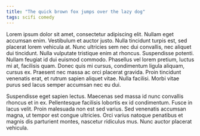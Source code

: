 ```yaml
---
title: "The quick brown fox jumps over the lazy dog"
tags: scifi comedy 
---
```

Lorem ipsum dolor sit amet, consectetur adipiscing elit. Nullam eget accumsan enim. Vestibulum et auctor justo. Nulla tincidunt turpis est, sed placerat lorem vehicula at. Nunc ultricies sem nec dui convallis, nec aliquet dui tincidunt. Nulla vulputate tristique enim at rhoncus. Suspendisse potenti. Nullam feugiat id dui euismod commodo. Phasellus vel lorem pretium, luctus mi at, facilisis quam. Donec quis mi cursus, condimentum ligula aliquam, cursus ex. Praesent nec massa ac orci placerat gravida. Proin tincidunt venenatis erat, et rutrum sapien aliquet vitae. Nulla facilisi. Morbi vitae purus sed lacus semper accumsan nec eu dui.

Suspendisse eget sapien lectus. Maecenas sed massa id nunc convallis rhoncus et in ex. Pellentesque facilisis lobortis ex id condimentum. Fusce in lacus velit. Proin malesuada non est sed varius. Sed venenatis accumsan magna, ut tempor est congue ultricies. Orci varius natoque penatibus et magnis dis parturient montes, nascetur ridiculus mus. Nunc auctor placerat vehicula.
